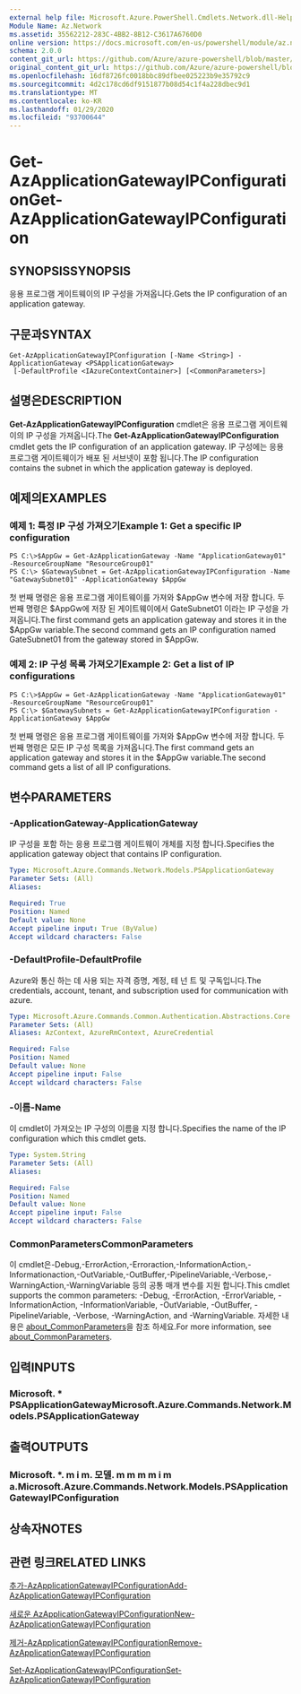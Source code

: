 ```yaml
---
external help file: Microsoft.Azure.PowerShell.Cmdlets.Network.dll-Help.xml
Module Name: Az.Network
ms.assetid: 35562212-283C-4BB2-8B12-C3617A6760D0
online version: https://docs.microsoft.com/en-us/powershell/module/az.network/get-azapplicationgatewayipconfiguration
schema: 2.0.0
content_git_url: https://github.com/Azure/azure-powershell/blob/master/src/Network/Network/help/Get-AzApplicationGatewayIPConfiguration.md
original_content_git_url: https://github.com/Azure/azure-powershell/blob/master/src/Network/Network/help/Get-AzApplicationGatewayIPConfiguration.md
ms.openlocfilehash: 16df8726fc0018bbc89dfbee025223b9e35792c9
ms.sourcegitcommit: 4d2c178cd6df9151877b08d54c1f4a228dbec9d1
ms.translationtype: MT
ms.contentlocale: ko-KR
ms.lasthandoff: 01/29/2020
ms.locfileid: "93700644"
---
```

# <span data-ttu-id="8207d-101">Get-AzApplicationGatewayIPConfiguration</span><span class="sxs-lookup"><span data-stu-id="8207d-101">Get-AzApplicationGatewayIPConfiguration</span></span>

## <span data-ttu-id="8207d-102">SYNOPSIS</span><span class="sxs-lookup"><span data-stu-id="8207d-102">SYNOPSIS</span></span>
<span data-ttu-id="8207d-103">응용 프로그램 게이트웨이의 IP 구성을 가져옵니다.</span><span class="sxs-lookup"><span data-stu-id="8207d-103">Gets the IP configuration of an application gateway.</span></span>

## <span data-ttu-id="8207d-104">구문과</span><span class="sxs-lookup"><span data-stu-id="8207d-104">SYNTAX</span></span>

```
Get-AzApplicationGatewayIPConfiguration [-Name <String>] -ApplicationGateway <PSApplicationGateway>
 [-DefaultProfile <IAzureContextContainer>] [<CommonParameters>]
```

## <span data-ttu-id="8207d-105">설명은</span><span class="sxs-lookup"><span data-stu-id="8207d-105">DESCRIPTION</span></span>
<span data-ttu-id="8207d-106">**Get-AzApplicationGatewayIPConfiguration** cmdlet은 응용 프로그램 게이트웨이의 IP 구성을 가져옵니다.</span><span class="sxs-lookup"><span data-stu-id="8207d-106">The **Get-AzApplicationGatewayIPConfiguration** cmdlet gets the IP configuration of an application gateway.</span></span>
<span data-ttu-id="8207d-107">IP 구성에는 응용 프로그램 게이트웨이가 배포 된 서브넷이 포함 됩니다.</span><span class="sxs-lookup"><span data-stu-id="8207d-107">The IP configuration contains the subnet in which the application gateway is deployed.</span></span>

## <span data-ttu-id="8207d-108">예제의</span><span class="sxs-lookup"><span data-stu-id="8207d-108">EXAMPLES</span></span>

### <span data-ttu-id="8207d-109">예제 1: 특정 IP 구성 가져오기</span><span class="sxs-lookup"><span data-stu-id="8207d-109">Example 1: Get a specific IP configuration</span></span>
```
PS C:\>$AppGw = Get-AzApplicationGateway -Name "ApplicationGateway01" -ResourceGroupName "ResourceGroup01"
PS C:\> $GatewaySubnet = Get-AzApplicationGatewayIPConfiguration -Name "GatewaySubnet01" -ApplicationGateway $AppGw
```

<span data-ttu-id="8207d-110">첫 번째 명령은 응용 프로그램 게이트웨이를 가져와 $AppGw 변수에 저장 합니다. 두 번째 명령은 $AppGw에 저장 된 게이트웨이에서 GateSubnet01 이라는 IP 구성을 가져옵니다.</span><span class="sxs-lookup"><span data-stu-id="8207d-110">The first command gets an application gateway and stores it in the $AppGw variable.The second command gets an IP configuration named GateSubnet01 from the gateway stored in $AppGw.</span></span>

### <span data-ttu-id="8207d-111">예제 2: IP 구성 목록 가져오기</span><span class="sxs-lookup"><span data-stu-id="8207d-111">Example 2: Get a list of IP configurations</span></span>
```
PS C:\>$AppGw = Get-AzApplicationGateway -Name "ApplicationGateway01" -ResourceGroupName "ResourceGroup01"
PS C:\> $GatewaySubnets = Get-AzApplicationGatewayIPConfiguration -ApplicationGateway $AppGw
```

<span data-ttu-id="8207d-112">첫 번째 명령은 응용 프로그램 게이트웨이를 가져와 $AppGw 변수에 저장 합니다. 두 번째 명령은 모든 IP 구성 목록을 가져옵니다.</span><span class="sxs-lookup"><span data-stu-id="8207d-112">The first command gets an application gateway and stores it in the $AppGw variable.The second command gets a list of all IP configurations.</span></span>

## <span data-ttu-id="8207d-113">변수</span><span class="sxs-lookup"><span data-stu-id="8207d-113">PARAMETERS</span></span>

### <span data-ttu-id="8207d-114">-ApplicationGateway</span><span class="sxs-lookup"><span data-stu-id="8207d-114">-ApplicationGateway</span></span>
<span data-ttu-id="8207d-115">IP 구성을 포함 하는 응용 프로그램 게이트웨이 개체를 지정 합니다.</span><span class="sxs-lookup"><span data-stu-id="8207d-115">Specifies the application gateway object that contains IP configuration.</span></span>

```yaml
Type: Microsoft.Azure.Commands.Network.Models.PSApplicationGateway
Parameter Sets: (All)
Aliases:

Required: True
Position: Named
Default value: None
Accept pipeline input: True (ByValue)
Accept wildcard characters: False
```

### <span data-ttu-id="8207d-116">-DefaultProfile</span><span class="sxs-lookup"><span data-stu-id="8207d-116">-DefaultProfile</span></span>
<span data-ttu-id="8207d-117">Azure와 통신 하는 데 사용 되는 자격 증명, 계정, 테 넌 트 및 구독입니다.</span><span class="sxs-lookup"><span data-stu-id="8207d-117">The credentials, account, tenant, and subscription used for communication with azure.</span></span>

```yaml
Type: Microsoft.Azure.Commands.Common.Authentication.Abstractions.Core.IAzureContextContainer
Parameter Sets: (All)
Aliases: AzContext, AzureRmContext, AzureCredential

Required: False
Position: Named
Default value: None
Accept pipeline input: False
Accept wildcard characters: False
```

### <span data-ttu-id="8207d-118">-이름</span><span class="sxs-lookup"><span data-stu-id="8207d-118">-Name</span></span>
<span data-ttu-id="8207d-119">이 cmdlet이 가져오는 IP 구성의 이름을 지정 합니다.</span><span class="sxs-lookup"><span data-stu-id="8207d-119">Specifies the name of the IP configuration which this cmdlet gets.</span></span>

```yaml
Type: System.String
Parameter Sets: (All)
Aliases:

Required: False
Position: Named
Default value: None
Accept pipeline input: False
Accept wildcard characters: False
```

### <span data-ttu-id="8207d-120">CommonParameters</span><span class="sxs-lookup"><span data-stu-id="8207d-120">CommonParameters</span></span>
<span data-ttu-id="8207d-121">이 cmdlet은-Debug,-ErrorAction,-Erroraction,-InformationAction,-Informationaction,-OutVariable,-OutBuffer,-PipelineVariable,-Verbose,-WarningAction,-WarningVariable 등의 공통 매개 변수를 지원 합니다.</span><span class="sxs-lookup"><span data-stu-id="8207d-121">This cmdlet supports the common parameters: -Debug, -ErrorAction, -ErrorVariable, -InformationAction, -InformationVariable, -OutVariable, -OutBuffer, -PipelineVariable, -Verbose, -WarningAction, and -WarningVariable.</span></span> <span data-ttu-id="8207d-122">자세한 내용은 [about_CommonParameters](https://go.microsoft.com/fwlink/?LinkID=113216)을 참조 하세요.</span><span class="sxs-lookup"><span data-stu-id="8207d-122">For more information, see [about_CommonParameters](https://go.microsoft.com/fwlink/?LinkID=113216).</span></span>

## <span data-ttu-id="8207d-123">입력</span><span class="sxs-lookup"><span data-stu-id="8207d-123">INPUTS</span></span>

### <span data-ttu-id="8207d-124">Microsoft. \* PSApplicationGateway</span><span class="sxs-lookup"><span data-stu-id="8207d-124">Microsoft.Azure.Commands.Network.Models.PSApplicationGateway</span></span>

## <span data-ttu-id="8207d-125">출력</span><span class="sxs-lookup"><span data-stu-id="8207d-125">OUTPUTS</span></span>

### <span data-ttu-id="8207d-126">Microsoft. \*. m i m. 모델. m m m m i m a.</span><span class="sxs-lookup"><span data-stu-id="8207d-126">Microsoft.Azure.Commands.Network.Models.PSApplicationGatewayIPConfiguration</span></span>

## <span data-ttu-id="8207d-127">상속자</span><span class="sxs-lookup"><span data-stu-id="8207d-127">NOTES</span></span>

## <span data-ttu-id="8207d-128">관련 링크</span><span class="sxs-lookup"><span data-stu-id="8207d-128">RELATED LINKS</span></span>

[<span data-ttu-id="8207d-129">추가-AzApplicationGatewayIPConfiguration</span><span class="sxs-lookup"><span data-stu-id="8207d-129">Add-AzApplicationGatewayIPConfiguration</span></span>](./Add-AzApplicationGatewayIPConfiguration.md)

[<span data-ttu-id="8207d-130">새로운 AzApplicationGatewayIPConfiguration</span><span class="sxs-lookup"><span data-stu-id="8207d-130">New-AzApplicationGatewayIPConfiguration</span></span>](./New-AzApplicationGatewayIPConfiguration.md)

[<span data-ttu-id="8207d-131">제거-AzApplicationGatewayIPConfiguration</span><span class="sxs-lookup"><span data-stu-id="8207d-131">Remove-AzApplicationGatewayIPConfiguration</span></span>](./Remove-AzApplicationGatewayIPConfiguration.md)

[<span data-ttu-id="8207d-132">Set-AzApplicationGatewayIPConfiguration</span><span class="sxs-lookup"><span data-stu-id="8207d-132">Set-AzApplicationGatewayIPConfiguration</span></span>](./Set-AzApplicationGatewayIPConfiguration.md)


